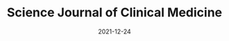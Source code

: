---
date: 2021-12-24
## Das Datum der Studienveröffentlichung im Format JJJJ-MM-TT.
##
title: Science Journal of Clinical Medicine
## Titel der Publikation, beispielweise The Lancet.
##
authors: 'Amadi, C, Amadi, B'
## Autorinnen und Autoren der Studie – bitte die einfachen Anführungszeichen beachten! 
##
## Bitte beachtet, daß der Text selbst keine geraden Anführungszeichen (Schreibmaschinensatz) – ' – enthalten darf. Das ist ganz wichtig! Bitte solche Anführungszeichen je nach Bedarf mit typografischen, öffnenden oder schließenden Anführungszeichen – ’ oder ‘ – ersetzen. Das gilt für alle Texte innerhalb gerader Anführungszeichen (authors, subtitle, description).
##
status:       default
## Status der Publikation. default = default, Preprint, Handout (Thesenpapier), Report
##
en:
  subtitle: 'Fallout Following Unproven Prophylactic Use of Exogenous Vitamin D for COVID-19'
  ## Titel der Studie – bitte die einfachen Anführungszeichen beachten!
  ##
  description: 'The ongoing COVID-19 (Coronavirus Disease of 2019) pandemic has devastated the human race socially, psychologically, mentally, medically, and economically. It has greatly impacted both developed and developing societies. No region of the earth has been spared of the adverse consequences of the disease. To date, the treatment of the disease has remained ill-defined. Additionally, there are no standard preventive regimens for the disease except for non-pharmacologic interventions and vaccinations. However, several unproven preventive medications are awash in social media including the use of chloroquine, Zinc, Ivermectin, Vitamin D, and so many others as prophylactic agents for COVID-19. This has led to the unregulated/unsupervised self-induced consumption of these unproven medications that may be deleterious to health if taken in excess. Herein is a case of a 24-year-old undergraduate who self-medicated with a high dosage of exogenous Vitamin D for unproven COVID-19 prophylaxis for 2 months. He developed Vitamin D Toxicity (VDT) and manifested with varying clinical (dehydration, hypertension, acute abdomen) and metabolic (hypercalcemia, hypokalemia, alkalosis, hyperphosphatemia, hypoparathyroidism, hypercalciuria, and crystalluria) consequences all related to VDT. However, hypercalcemia was the initiating metabolic disorder for all the clinical and the other metabolic derangements. He was admitted, managed accordingly, and discharged home in good clinical condition. Regulations and public health enlightenment of these unproven medications, including Vitamin D, for COVID-19 prophylaxis, should be prioritized to stem the deleterious effect of these agents. These measures will limit the current pandemic to a viral pandemic rather than a pandemic of drug misuse and overdose.'
  ## Abstract, Summary oder Background der Studie – bitte die texteinklammernden, einfachen, geraden Anführungszeichen beachten!
  ##
  tags: [Hypervitaminosis D, Vitamin D Toxicity, Hypercalcemia]
  ## Keywords bitte mit Kommata trennen.
  ##
de: 
## Deutsche DeepL-Übersetzung, siehe www.deepl.com.
##
  subtitle: 'Negative Auswirkungen von nicht überwachter prophylaktischer Anwendung von exogenem Vitamin D bei COVID-19'
  description: 'Die aktuelle COVID-19-Pandemie (Coronavirus-Krankheit des Jahres 2019) hat die Menschheit in sozialer, psychologischer, mentaler, medizinischer und wirtschaftlicher Hinsicht erschüttert. Sie hat sowohl die entwickelten als auch die sich entwickelnden Gesellschaften schwer getroffen. Keine Region der Erde ist von den negativen Folgen der Krankheit verschont geblieben. Bis heute ist die Behandlung der Krankheit nicht eindeutig geklärt. Darüber hinaus gibt es außer nicht-pharmakologischen Maßnahmen und Impfungen keine Standardprophylaxe für diese Krankheit. In den sozialen Medien wird jedoch über mehrere unbewiesene Präventivmedikamente berichtet, darunter Chloroquin, Zink, Ivermectin, Vitamin D und viele andere als prophylaktische Mittel gegen COVID-19. Dies hat zu einem unregulierten/unüberwachten Selbstkonsum dieser nicht überprüften Medikamente geführt, die bei übermäßiger Einnahme gesundheitsschädlich sein können. Im Folgenden wird der Fall eines 24-jährigen Studenten geschildert, der zur eigenständigen COVID-19-Prophylaxe zwei Monate lang eine hohe Dosis exogenes Vitamin D zu sich nahm. Er entwickelte eine Vitamin-D-Toxizität (VDT) und zeigte unterschiedliche klinische (Dehydratation, Hypertonie, akutes Abdomen) und metabolische (Hyperkalzämie, Hypokaliämie, Alkalose, Hyperphosphatämie, Hypoparathyreoidismus, Hyperkalziurie und Kristallurie) Folgen, die alle mit der VDT zusammenhängen. Allerdings war die Hyperkalzämie die auslösende Stoffwechselstörung für alle klinischen und anderen Stoffwechselstörungen. Er wurde eingewiesen, entsprechend behandelt und in gutem klinischen Zustand nach Hause entlassen. Vorschriften und die Aufklärung der Öffentlichkeit über diese nicht überprüften Medikamente, einschließlich Vitamin D, zur COVID-19-Prophylaxe sollten Vorrang haben, um die schädliche Wirkung dieser Mittel einzudämmen. Diese Maßnahmen werden die derzeitige Pandemie auf eine virale Pandemie und nicht auf eine Pandemie des Drogenmissbrauchs und der Überdosierung begrenzen.'
  tags: [Hypervitaminose D, Vitamin D Toxizität, Hyperkalzämie]
group: "Treatments"
## Kategorien (group):
## Virus (SARS-CoV-2, COVID-19, Spike-Protein), Immunity (natürliche Immunität, Immunisierung), Treatments (Vorbeugung und Behandlung), Vaccines, Interventions (nichtmedizinische Maßnahmen) 
## – bitte die Anführungszeichen beachten!
##
credit: https://doi.org/10.11648/j.sjcm.20211004.22
---